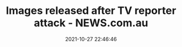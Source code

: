 ---
"title": "Images released after TV reporter attack - NEWS.com.au"
"date": "2021-10-27 22:46:46"
"feed_name": "GOOGLENEWSCONSTRUCTION"
"feed_website": "https://news.google.com/search?q=construction%2Bincident&hl=en-US&gl=US&ceid=US:en"
"feed_rss": "https://news.google.com/rss/search?q=construction%2Bincident&hl=en-US&gl=US&ceid=US:en"
"link": "https://www.news.com.au/national/victoria/crime/police-picture-men-sought-over-alleged-attack-on-channel-7-reporter-paul-dowsley/news-story/b5e8b10ca0c5cd071ff320506d825225"
"source": "{'href': 'https://www.news.com.au', 'title': 'NEWS.com.au'}"
"file": "_posts/2021-1-1-4707417aa05b07c2bb0288cbd43814840a4b5fd6.md"
"accident": "1"
"drilling": "0"
"dead": "0"
"injured": "0"
"arrested": "0"
"place": "unknown place"
"where": "unknown site"
"causes": "unknown"
"place_uri": "unknown place"
---